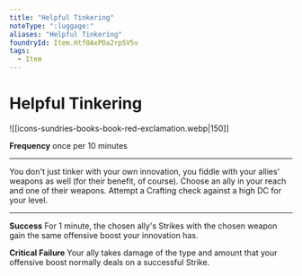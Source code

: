 ```yaml
---
title: "Helpful Tinkering"
noteType: ":luggage:"
aliases: "Helpful Tinkering"
foundryId: Item.Htf0AxPDa2rp5V5v
tags:
  - Item
---
```


# Helpful Tinkering
![[icons-sundries-books-book-red-exclamation.webp|150]]

**Frequency** once per 10 minutes

* * *

You don't just tinker with your own innovation, you fiddle with your allies' weapons as well (for their benefit, of course). Choose an ally in your reach and one of their weapons. Attempt a Crafting check against a high DC for your level.

* * *

**Success** For 1 minute, the chosen ally's Strikes with the chosen weapon gain the same offensive boost your innovation has.

**Critical Failure** Your ally takes damage of the type and amount that your offensive boost normally deals on a successful Strike.
